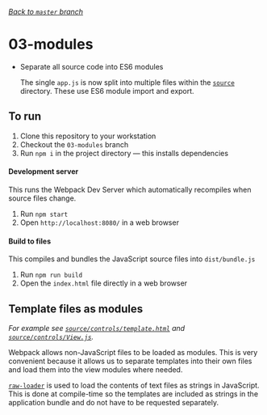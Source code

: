 _[Back to `master` branch](https://github.com/DunedinJS/migrating-to-modern-js)_

# 03-modules

* Separate all source code into ES6 modules

  The single `app.js` is now split into multiple files within the [`source`](./source/) directory.
  These use ES6 module import and export.

## To run

1. Clone this repository to your workstation
1. Checkout the `03-modules` branch
1. Run `npm i` in the project directory &mdash; this installs dependencies

#### Development server

This runs the Webpack Dev Server which automatically recompiles when source files change.

1. Run `npm start`
1. Open `http://localhost:8080/` in a web browser

#### Build to files

This compiles and bundles the JavaScript source files into `dist/bundle.js`

1. Run `npm run build`
1. Open the `index.html` file directly in a web browser

## Template files as modules

_For example see [`source/controls/template.html`](./source/controls/template.html)
and [`source/controls/View.js`](./source/controls/View.js)._

Webpack allows non-JavaScript files to be loaded as modules.
This is very convenient because it allows us to separate templates into their
own files and load them into the view modules where needed.

[`raw-loader`](https://github.com/webpack/raw-loader) is used to load the
contents of text files as strings in JavaScript.
This is done at compile-time so the templates are included as strings in the
application bundle and do not have to be requested separately.
